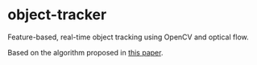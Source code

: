 # object-tracker

Feature-based, real-time object tracking using OpenCV and optical flow.

Based on the algorithm proposed in [this paper](https://www.sciencedirect.com/science/article/abs/pii/S1077201405000215).